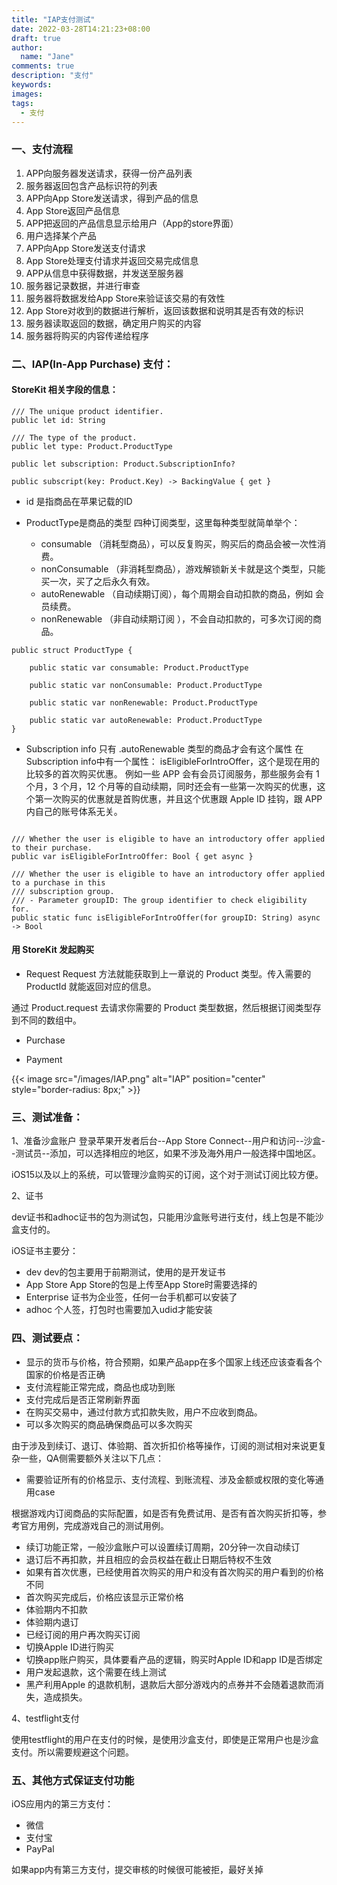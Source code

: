 ```yaml
---
title: "IAP支付测试"
date: 2022-03-28T14:21:23+08:00
draft: true
author:
  name: "Jane"
comments: true
description: "支付"
keywords:
images:
tags:
  - 支付
---
```


### 一、支付流程

1. APP向服务器发送请求，获得一份产品列表
2. 服务器返回包含产品标识符的列表
3. APP向App Store发送请求，得到产品的信息
4. App Store返回产品信息
5. APP把返回的产品信息显示给用户（App的store界面）
6. 用户选择某个产品
7. APP向App Store发送支付请求
8. App Store处理支付请求并返回交易完成信息
9. APP从信息中获得数据，并发送至服务器
10. 服务器记录数据，并进行审查
11. 服务器将数据发给App Store来验证该交易的有效性
12. App Store对收到的数据进行解析，返回该数据和说明其是否有效的标识
13. 服务器读取返回的数据，确定用户购买的内容
14. 服务器将购买的内容传递给程序

### 二、IAP(In‑App Purchase) 支付：
#### StoreKit 相关字段的信息：

```Obj-c
/// The unique product identifier.
public let id: String

/// The type of the product.
public let type: Product.ProductType

public let subscription: Product.SubscriptionInfo?

public subscript(key: Product.Key) -> BackingValue { get }
```
- id 是指商品在苹果记载的ID


- ProductType是商品的类型
 四种订阅类型，这里每种类型就简单举个：

  - consumable （消耗型商品），可以反复购买，购买后的商品会被一次性消费。
  - nonConsumable （非消耗型商品），游戏解锁新关卡就是这个类型，只能买一次，买了之后永久有效。
  - autoRenewable （自动续期订阅），每个周期会自动扣款的商品，例如 会员续费。
  - nonRenewable （非自动续期订阅 ），不会自动扣款的，可多次订阅的商品。

```Obj-c
public struct ProductType {

    public static var consumable: Product.ProductType

    public static var nonConsumable: Product.ProductType

    public static var nonRenewable: Product.ProductType

    public static var autoRenewable: Product.ProductType
}
```
- Subscription info 只有 .autoRenewable 类型的商品才会有这个属性
在Subscription info中有一个属性： isEligibleForIntroOffer，这个是现在用的比较多的首次购买优惠。
例如一些 APP 会有会员订阅服务，那些服务会有 1 个月，3 个月，12 个月等的自动续期，同时还会有一些第一次购买的优惠，这个第一次购买的优惠就是首购优惠，并且这个优惠跟 Apple ID 挂钩，跟 APP 内自己的账号体系无关。

```Obj-c

/// Whether the user is eligible to have an introductory offer applied to their purchase.
public var isEligibleForIntroOffer: Bool { get async }

/// Whether the user is eligible to have an introductory offer applied to a purchase in this
/// subscription group.
/// - Parameter groupID: The group identifier to check eligibility for.
public static func isEligibleForIntroOffer(for groupID: String) async -> Bool

```

#### 用 StoreKit 发起购买
- Request
Request 方法就能获取到上一章说的 Product 类型。传入需要的 ProductId 就能返回对应的信息。

通过 Product.request 去请求你需要的 Product 类型数据，然后根据订阅类型存到不同的数组中。

- Purchase

- Payment

{{< image src="/images/IAP.png" alt="IAP" position="center" style="border-radius: 8px;" >}}

### 三、测试准备：
1、准备沙盒账户
登录苹果开发者后台--App Store Connect--用户和访问--沙盒--测试员--添加，可以选择相应的地区，如果不涉及海外用户一般选择中国地区。

iOS15以及以上的系统，可以管理沙盒购买的订阅，这个对于测试订阅比较方便。

2、证书

dev证书和adhoc证书的包为测试包，只能用沙盒账号进行支付，线上包是不能沙盒支付的。

iOS证书主要分：

  - dev dev的包主要用于前期测试，使用的是开发证书
  - App Store  App Store的包是上传至App Store时需要选择的
  - Enterprise  证书为企业签，任何一台手机都可以安装了
  - adhoc 个人签，打包时也需要加入udid才能安装
 

### 四、测试要点：
- 显示的货币与价格，符合预期，如果产品app在多个国家上线还应该查看各个国家的价格是否正确
- 支付流程能正常完成，商品也成功到账
- 支付完成后是否正常刷新界面
- 在购买交易中，通过付款方式扣款失败，用户不应收到商品。
- 可以多次购买的商品确保商品可以多次购买

由于涉及到续订、退订、体验期、首次折扣价格等操作，订阅的测试相对来说更复杂一些，QA侧需要额外关注以下几点：

- 需要验证所有的价格显示、支付流程、到账流程、涉及金额或权限的变化等通用case

根据游戏内订阅商品的实际配置，如是否有免费试用、是否有首次购买折扣等，参考官方用例，完成游戏自己的测试用例。

- 续订功能正常，一般沙盒账户可以设置续订周期，20分钟一次自动续订
- 退订后不再扣款，并且相应的会员权益在截止日期后特权不生效
- 如果有首次优惠，已经使用首次购买的用户和没有首次购买的用户看到的价格不同
- 首次购买完成后，价格应该显示正常价格
- 体验期内不扣款
- 体验期内退订
- 已经订阅的用户再次购买订阅
- 切换Apple ID进行购买
- 切换app账户购买，具体要看产品的逻辑，购买时Apple ID和app ID是否绑定
- 用户发起退款，这个需要在线上测试
- 黑产利用Apple 的退款机制，退款后大部分游戏内的点券并不会随着退款而消失，造成损失。

4、testflight支付

 使用testflight的用户在支付的时候，是使用沙盒支付，即使是正常用户也是沙盒支付。所以需要规避这个问题。

### 五、其他方式保证支付功能

iOS应用内的第三方支付：

- 微信
- 支付宝
- PayPal

如果app内有第三方支付，提交审核的时候很可能被拒，最好关掉
